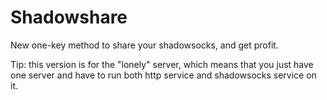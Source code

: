 # Shadowshare

New one-key method to share your shadowsocks, and get profit.


Tip: this version is for the "lonely" server, which means that you just have one server and have to run both http service and shadowsocks service on it.


